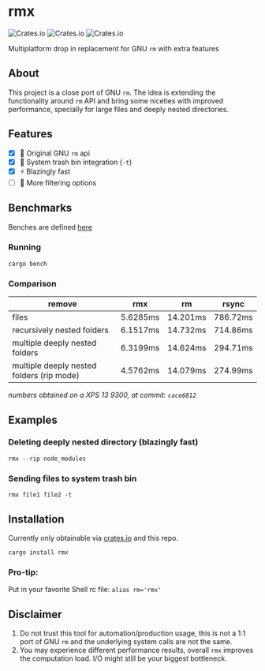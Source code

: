 # rmx

![Crates.io](https://img.shields.io/crates/d/rmx) ![Crates.io](https://img.shields.io/crates/l/rmx) ![Crates.io](https://img.shields.io/crates/v/rmx)

Multiplatform drop in replacement for GNU `rm` with extra features

## About

This project is a close port of GNU `rm`. The idea is extending the functionality around `rm` API and bring some niceties with improved performance, specially for large files and deeply nested directories.

## Features
- [x] :penguin: Original GNU `rm` api
- [x] :paperclip: System trash bin integration (`-t`)
- [x] :zap: Blazingly fast
- [ ] :mag_right: More filtering options

## Benchmarks

Benches are defined [here](https://github.com/demfabris/rmx/blob/master/benches/cli.rs)

### Running

`cargo bench`

### Comparison

| remove                     | rmx | rm | rsync |
|----------------------------|-----|----|-------|
| files                      |5.6285ms|14.201ms|786.72ms|
| recursively nested folders |6.1517ms|14.732ms|714.86ms|
| multiple deeply nested folders      |6.3199ms|14.624ms|294.71ms|
| multiple deeply nested folders (rip mode) |4.5762ms|14.079ms|274.99ms|

_numbers obtained on a XPS 13 9300, at commit: `cace6812`_

## Examples

### Deleting deeply nested directory (blazingly fast)

`rmx --rip node_modules`

### Sending files to system trash bin

`rmx file1 file2 -t`

## Installation

Currently only obtainable via [crates.io](https://crates.io/crates/rmx) and this repo.

`cargo install rmx`

### Pro-tip:
Put in your favorite Shell rc file:
`alias rm='rmx'`

## Disclaimer

1. Do not trust this tool for automation/production usage, this is not a 1:1 port of GNU `rm` and the underlying system calls are not the same.
2. You may experience different performance results, overall `rmx` improves the computation load. I/O might still be your biggest bottleneck.
